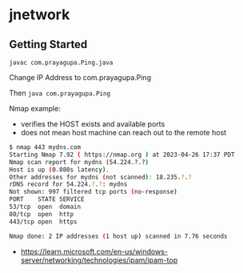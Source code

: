 jnetwork
======

Getting Started
----------------

`javac com.prayagupa.Ping.java`


Change IP Address to com.prayagupa.Ping


Then `java com.prayagupa.Ping`


Nmap example: 
- verifies the HOST exists and available ports
- does not mean host machine can reach out to the remote host

```bash
$ nmap 443 mydns.com
Starting Nmap 7.92 ( https://nmap.org ) at 2023-04-26 17:37 PDT
Nmap scan report for mydns (54.224.?.?)
Host is up (0.080s latency).
Other addresses for mydns (not scanned): 18.235.?.?
rDNS record for 54.224.?.?: mydns
Not shown: 997 filtered tcp ports (no-response)
PORT    STATE SERVICE
53/tcp  open  domain
80/tcp  open  http
443/tcp open  https

Nmap done: 2 IP addresses (1 host up) scanned in 7.76 seconds
```


- https://learn.microsoft.com/en-us/windows-server/networking/technologies/ipam/ipam-top